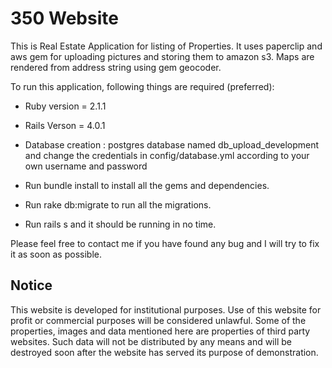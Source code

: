 # 350 Website

This is Real Estate Application for listing of Properties. It uses paperclip and aws gem for uploading pictures and storing them to amazon s3. Maps are rendered from address string using gem geocoder.

To run this application, following things are required (preferred):

* Ruby version = 2.1.1

* Rails Verson = 4.0.1

* Database creation : postgres database named db_upload_development and change the credentials in config/database.yml according to your own username and password

* Run bundle install to install all the gems and dependencies.

* Run rake db:migrate to run all the migrations.

* Run rails s and it should be running in no time.


Please feel free to contact me if you have found any bug and I will try to fix it as soon as possible.

## Notice

This website is developed for institutional purposes. Use of this website for profit or commercial purposes will be considered unlawful. Some of the properties, images and data mentioned here are properties of third party websites. Such data will not be distributed by any means and will be destroyed soon after the website has served its purpose of demonstration.

